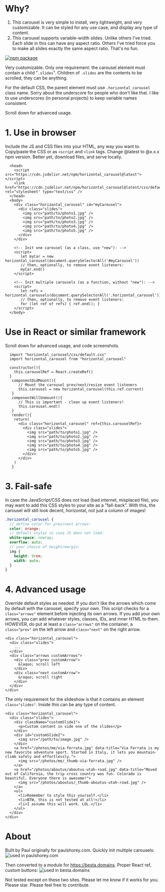 # Why?

1. This carousel is very simple to install, very lightweight, and very customizable. It can be styled for any use case, and display any type of content.
2. This carousel supports variable-width slides. Unlike others I've tried. Each slide in this can have any aspect ratio. Others I've tried force you to make all slides exactly the same aspect ratio. That's no fun.

[![npm package](https://img.shields.io/npm/v/horizontal_carousel.svg)](https://www.npmjs.com/package/horizontal_carousel)

Very customizable. Only one requirement: the carousel element must contain a child "`.slides`". Children of `.slides` are the contents to be scrolled, they can be anything.

For the default CSS, the parent element must use `.horizontal_carousel` class name. Sorry about the underscore for people who don't like that. I like to use underscores (in personal projects) to keep variable names consistent.

Scroll down for advanced usage.


# 1. Use in browser

Include the JS and CSS files into your HTML, any way you want to. Copy/paste the CSS or as `<script` and `<link` tags. Change @latest to @x.x.x npm version. Better yet, download files, and serve locally.
```
  <head>
    <script src="https://cdn.jsdelivr.net/npm/horizontal_carousel@latest"></script>
    <link href="https://cdn.jsdelivr.net/npm/horizontal_carousel@latest/css/default.css" rel="stylesheet" type="text/css" />
  </head>
  <body>
    <div class="horizontal_carousel" id="myCarousel">
      <div class="slides">
        <img src="path/to/photo1.jpg" />
        <img src="path/to/photo2.jpg" />
        <img src="path/to/photo3.jpg" />
        <img src="path/to/photo4.jpg" />
        <img src="path/to/photo5.jpg" />
      </div>
    </div>

    <!-- Init one carousel (as a class, use "new"): -->
    <script>
       let myCar = new horizontal_carousel(document.querySelectorAll('#myCarousel'))
       // then, optionally, to remove event listeners:
       myCar.end()
    </script>

    <!-- Init multiple carousels (as a function, without "new"): -->
    <script>
       let refs = horizontal_carousels(document.querySelectorAll('.horizontal_carousel'))
       // then, optionally, to remove event listeners:
       for (let ref of refs) { ref.end(); }
    </script>
  </body>
```


# Use in React or similar framework
Scroll down for advanced usage, and code screenshots.
```
  import "horizontal_carousel/css/default.css"
  import horizontal_carousel from "horizontal_carousel"
```
```
  constructor(){
    this.carouselRef = React.createRef()
  }
   componentDidMount(){
      // Mount the carousel prev/next/resize event listeners
      this.carousel = new horizontal_carousel(this.ref.current)
   }
   componentWillUnmount(){
      // This is important - clean up event listeners!
      this.carousel.end()
   }
   render(){
    return(
      <div class="horizontal_carousel" ref={this.carouselRef}>
        <div class="slides">
          <img src="path/to/photo1.jpg" />
          <img src="path/to/photo2.jpg" />
          <img src="path/to/photo3.jpg" />
          <img src="path/to/photo4.jpg" />
          <img src="path/to/photo5.jpg" />
        </div>
      </div>
    )
   }
```


# 3. Fail-safe

In case the JavaScript/CSS does not load (bad internet, misplaced file), you may want to add this CSS styles to your site as a "fall-back". With this, the carousel will still look decent, horizontal, not just a column of images!

```scss
.horizontal_carousel {
  // define color for prev/next arrows:
  color: orange;
  // default styles in case JS does not load:
  white-space: nowrap;
  overflow: auto;
  // your choice of height/margin:
  img {
    height: 9rem;
    width: auto;
  }
}
```

# 4. Advanced usage

Override default styles as needed. If you don't like the arrows which come by default with the carousel, specify your own. This script checks for a `class="arrows"` element before injecting its own arrows. If you add your own arrows, you can add whatever styles, classes, IDs, and inner HTML to them. HOWEVER, do put at least a `class="arrows"` on the container, a `class="prev"` on the left arrow and `class="next"` on the right arrow.

```
<div class="horizontal_carousel">
  <div class="slides">
    ...
  </div>
  <div class="arrows customArrows">
    <div class="prev customArrow">
      &laquo; scroll left
    </div>
    <div class="next customArrow">
      &raquo; scroll right
    </div>
  </div>
</div>
```

The only requirement for the slideshow is that it contains an element `class="slides"`. Inside this can be any type of content.

```
<div class="horizontal_carousel">
  <div class="slides">
    <div className="customSlide1">
      <p>Custom content in side one of the slides</p>
    </div>
    <div id="customSlide2">
      <img src="/path/to/image.jpg" />
    </div>
    <a href="/photos/me/via-ferrata.jpg" data-title="Via Ferrata is my new favorite adventure sport. Started in Italy, it lets you mountain-climb safely and effortlessly.">
      <img src="/photos/me/_thumb-via-ferrata.jpg" />
    </a>
    <a href="/photos/aboutus/aboutus-utah-road.jpg" data-title="Moved out of California, the trip cross country was fun. Colorado is beautiful. Everyone there is awesome!">
      <img src="/photos/aboutus/_thumb-aboutus-utah-road.jpg" />
    </a>
    <ul>
      <li>Remember to style this yourself.</li>
      <li>BTW, this is not tested at all!</li>
      <li>I assume this will work. LOL.</li>
    </ul>
  </div>
</div>
```

# About

Built by Paul originally for paulshorey.com. Quickly init multiple carousels:
![used in paulshorey.com](./public/screenshots/code_ps.png)

Then converted to a module for https://besta.domains. Proper React ref, custom buttons:
![used in besta.domains](./public/screenshots/code_besta.png)

Not tested except on these two sites. Please let me know if it works for you. Please star. Please feel free to contribute.
